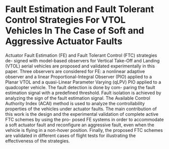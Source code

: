 # Fault Estimation and Fault Tolerant Control Strategies For VTOL Vehicles In The Case of Soft and Aggressive Actuator Faults

Actuator Fault Estimation (FE) and Fault Tolerant Control (FTC) strategies de- signed with model-based observers for Vertical Take-Off and Landing (VTOL) aerial vehicles are proposed and validated experimentally in this paper. Three observers are considered for FE: a nonlinear adaptive observer and a linear Proportional-Integral Observer (PIO) applied to a Planar VTOL and a quasi-Linear Parameter Varying (qLPV) PIO applied to a quadcopter vehicle. The fault detection is done by com- paring the fault estimation signal with a predefined threshold. Fault isolation is achieved by analyzing the sign of the fault estimation signal. The Available Control Authority Index (ACAI) method is used to analyze the controllability properties of the vehicles under actuator faults. The main contribution of this work is the design and the experimental validation of complete active FTC schemes by using the pro- posed FE systems in order to accommodate a soft actuator fault and reconfigure an aggressive fault, even when the vehicle is flying in a non-hover position. Finally, the proposed FTC schemes are validated in different cases of flight tests for illustrating the effectiveness of the strategies.
